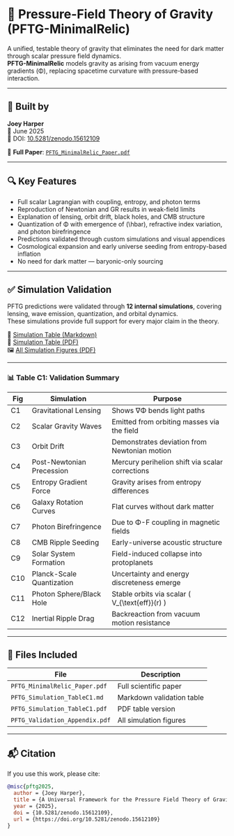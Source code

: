 # 🌌 Pressure-Field Theory of Gravity (PFTG-MinimalRelic)

A unified, testable theory of gravity that eliminates the need for dark matter through scalar pressure field dynamics.  
**PFTG-MinimalRelic** models gravity as arising from vacuum energy gradients (Φ), replacing spacetime curvature with pressure-based interaction.

---

## 🧠 Built by

**Joey Harper**  
📅 June 2025  
🔗 DOI: [10.5281/zenodo.15612109](https://doi.org/10.5281/zenodo.15612109)

📄 **Full Paper**: [`PFTG_MinimalRelic_Paper.pdf`](./PFTG_MinimalRelic_Paper.pdf)

---

## 🔍 Key Features

- Full scalar Lagrangian with coupling, entropy, and photon terms  
- Reproduction of Newtonian and GR results in weak-field limits  
- Explanation of lensing, orbit drift, black holes, and CMB structure  
- Quantization of Φ with emergence of \(\hbar\), refractive index variation, and photon birefringence  
- Predictions validated through custom simulations and visual appendices  
- Cosmological expansion and early universe seeding from entropy-based inflation  
- No need for dark matter — baryonic-only sourcing  

---

## ✅ Simulation Validation

PFTG predictions were validated through **12 internal simulations**, covering lensing, wave emission, quantization, and orbital dynamics.  
These simulations provide full support for every major claim in the theory.

📄 [Simulation Table (Markdown)](./PFTG_Simulation_TableC1.md)  
📄 [Simulation Table (PDF)](./PFTG_Simulation_TableC1.pdf)  
🖼️ [All Simulation Figures (PDF)](./PFTG_Validation_Appendix.pdf)

---

### 📊 Table C1: Validation Summary

| Fig | Simulation                  | Purpose                                                   |
|-----|-----------------------------|------------------------------------------------------------|
| C1  | Gravitational Lensing       | Shows ∇Φ bends light paths                                |
| C2  | Scalar Gravity Waves        | Emitted from orbiting masses via the field                |
| C3  | Orbit Drift                 | Demonstrates deviation from Newtonian motion              |
| C4  | Post-Newtonian Precession   | Mercury perihelion shift via scalar corrections           |
| C5  | Entropy Gradient Force      | Gravity arises from entropy differences                   |
| C6  | Galaxy Rotation Curves      | Flat curves without dark matter                           |
| C7  | Photon Birefringence        | Due to Φ-F coupling in magnetic fields                    |
| C8  | CMB Ripple Seeding          | Early-universe acoustic structure                         |
| C9  | Solar System Formation      | Field-induced collapse into protoplanets                  |
| C10 | Planck-Scale Quantization   | Uncertainty and energy discreteness emerge                |
| C11 | Photon Sphere/Black Hole    | Stable orbits via scalar \( V_{\text{eff}}(r) \)          |
| C12 | Inertial Ripple Drag        | Backreaction from vacuum motion resistance                |

---

## 📎 Files Included

| File                            | Description                      |
|---------------------------------|----------------------------------|
| `PFTG_MinimalRelic_Paper.pdf`   | Full scientific paper            |
| `PFTG_Simulation_TableC1.md`    | Markdown validation table        |
| `PFTG_Simulation_TableC1.pdf`   | PDF table version                |
| `PFTG_Validation_Appendix.pdf`  | All simulation figures           |

---

## 📬 Citation

If you use this work, please cite:

```bibtex
@misc{pftg2025,
  author = {Joey Harper},
  title = {A Universal Framework for the Pressure Field Theory of Gravity (PFTG-MinimalRelic)},
  year = {2025},
  doi = {10.5281/zenodo.15612109},
  url = {https://doi.org/10.5281/zenodo.15612109}
}
